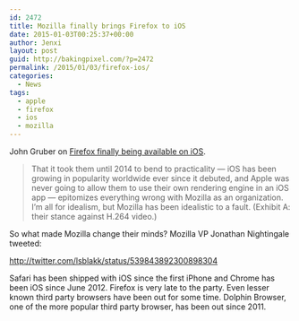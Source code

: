 ```yaml
---
id: 2472
title: Mozilla finally brings Firefox to iOS
date: 2015-01-03T00:25:37+00:00
author: Jenxi
layout: post
guid: http://bakingpixel.com/?p=2472
permalink: /2015/01/03/firefox-ios/
categories:
  - News
tags:
  - apple
  - firefox
  - ios
  - mozilla
---
```

John Gruber on [Firefox finally being available on iOS](http://daringfireball.net/2014/12/mozilla_firefox_ios).

> That it took them until 2014 to bend to practicality — iOS has been growing in popularity worldwide ever since it debuted, and Apple was never going to allow them to use their own rendering engine in an iOS app — epitomizes everything wrong with Mozilla as an organization. I’m all for idealism, but Mozilla has been idealistic to a fault. (Exhibit A: their stance against H.264 video.) 

So what made Mozilla change their minds? Mozilla VP Jonathan Nightingale tweeted:

http://twitter.com/lsblakk/status/539843892300898304

Safari has been shipped with iOS since the first iPhone and Chrome has been iOS since June 2012. Firefox is very late to the party. Even lesser known third party browsers have been out for some time. Dolphin Browser, one of the more popular third party browser, has been out since 2011.